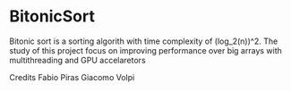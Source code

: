 # BitonicSort
Bitonic sort is a sorting algorith with time complexity of (log_2(n))^2.  The study of this project focus on improving performance over big arrays with multithreading and GPU accelaretors

Credits
Fabio Piras
Giacomo Volpi